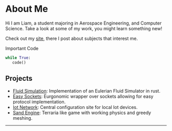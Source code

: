 
# About Me
Hi I am Liam, a student majoring in Aerospace Engineering, and Computer Science. Take a look at some of my work, you might learn something new!

Check out my [site](https://larmbs.github.io/personal-site/), there I post about subjects that interest me.

Important Code
```Python
while True:
   code()
```

## Projects
- [Fluid Simulation](https://github.com/Larmbs/fluid-sim-rs):
   Implementation of an Eulerian Fluid Simulator in rust.
- [Easy Sockets](https://github.com/Larmbs/easy-sockets-rs):
   Eurgonomic wrapper over sockets allowing for easy protocol implementation.
- [Iot Network](https://github.com/Larmbs/iot-net):
   Central configuration site for local Iot devices.
- [Sand Engine](https://github.com/Larmbs/sand-engine):
   Terraria like game with working physics and greedy meshing.
---